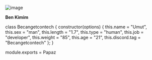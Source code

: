 ![image](https://github.com/user-attachments/assets/9a9a7d9c-e576-40fc-aaf9-77e77d3df98e)


**Ben Kimim**

class Becangetcontech {
    constructor(options) {
        this.name = "Umut",
        this.sex = "man",
        this.length = "1.7",
        this.type = "human",
        this.job = "developer",
        this.weight = "85",
        this.age = "21",
        this.discord.tag = "Becangetcontech"
    };
}

module.exports = Papaz
